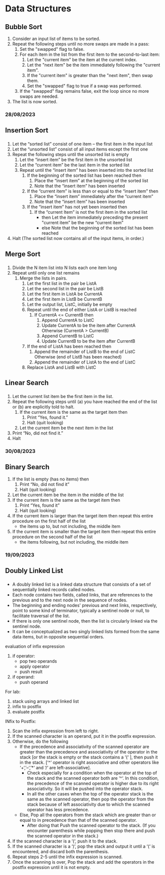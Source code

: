# Data Structures


## Bubble Sort

1. Consider an input list of items to be sorted.
2. Repeat the following steps until no more swaps are made in a pass:
    1. Set the "swapped" flag to false.
    2. For each item in the list from the first item to the second-to-last item:
        1. Let the "current item" be the item at the current index.
        2. Let the "next item" be the item immediately following the "current item".
        3. If the "current item" is greater than the "next item", then swap them.
        4.  Set the "swapped" flag to true if a swap was performed.
    3. If the "swapped" flag remains false, exit the loop since no more swaps are needed.
3. The list is now sorted.

### 28/08/2023
## Insertion Sort
###
1.  Let the “sorted list” consist of one item – the first item in the input list
2.  Let the “unsorted list” consist of all input items except the first one
3.  Repeat the following steps until the unsorted list is empty
    1.  Let the “insert item” be the first item in the unsorted list
    2.  Let the “current item” be the last item in the sorted list
    3.  Repeat until the “insert item” has been inserted into the sorted list
        1.  If the beginning of the sorted list has been reached then
            1.  Place the “insert item” at the beginning of the sorted list
            2.  Note that the “insert item” has been inserted
        2.  If the “current item” is less than or equal to the “insert item” then
            1.  Place the “insert item” immediately after the “current item”
            2.  Note that the “insert item” has been inserted
        3.  If the “insert item” has not yet been inserted then
            1.  If the “current Item” is not the first item in the sorted list
                - then   Let the item immediately preceding the present
       "current item” be the new “current item”
                - else   Note that the beginning of the sorted list has been reached
4.  Halt (The sorted list now contains all of the input items, in order.)

## Merge Sort

###
1. Divide the N item list into N lists each one item long
2. Repeat until only one list remains
    1. Merge the lists in pairs.
        1. Let the first list in the pair be ListA
        2. Let the second list in the pair be ListB
        3. Let the first item in ListA be CurrentA 
        4. Let the first item in ListB be CurrentB
        5. Let the output list, ListC, initially be empty 
        6. Repeat until the end of either ListA or ListB is reached
            1. If CurrentA <= CurrentB then
                1. Append CurrentA to ListC
                2. Update CurrentA to be the item after CurrentA          
                Otherwise (CurrentA > CurrentB)
                3. Append CurrentB to ListC
                4. Update CurrentB to be the item after CurrentB
        7. If the end of ListA has been reached then 
            1. Append the remainder of ListB to the end of ListC  
            Otherwise (end of ListB has been reached) 
            2. Append the remainder of ListA to the end of ListC
        8. Replace ListA and ListB with ListC
## Linear Search

###
1.  Let the current list item be the first item in the list.
2.  Repeat the following steps until (a) you have reached the end of the list
                                 or  (b) are explicitly told to halt.
    1.  If the current item is the same as the target item then
        1.  Print  “Yes, found it.”
        2.  Halt (quit looking)
    2.  Let the current item be the next item in the list
3.  Print  “No, did not find it.”
4.  Halt

### 30/08/2023

## Binary Search

1.  If the list is empty (has no items) then
    1.  Print “No, did not find it”
    2.  Halt (quit looking)
2.  Let the current item be the item in the middle of the list
3.  If the current item is the same as the target item then
    1.  Print “Yes, found it”
    2.  Halt (quit looking)
4.  If the current item is larger than the target item then
repeat this entire procedure on the first half of the list
    - the items up to, but not including, the middle item
5.  If the current item is smaller than the target item then 
repeat this entire procedure on the second half of the list
    - the items following, but not including, the middle item


### 19/09/2023
## Doubly Linked List
###
- A doubly linked list is a linked data structure that consists of a set of sequentially linked records called nodes. 
- Each node contains two fields, called links, that are references to the previous and to the next node in the sequence of nodes. 
- The beginning and ending nodes' previous and next links, respectively, point to some kind of terminator, typically a sentinel node or null, to facilitate traversal of the list. 
- If there is only one sentinel node, then the list is circularly linked via the sentinel node. 
- It can be conceptualized as two singly linked lists formed from the same data items, but in opposite sequential orders.


evaluation of infix expression
1. if operator:
    - pop two operands
    - apply operator
    - push result
1. if operand:
    - push operand  


For lab:
1. stack using arrays and linked list
1. infix to postfix
1. evaluate postfix

INfix to Postfix:
1. Scan the infix expression from left to right. 
1. If the scanned character is an operand, put it in the postfix expression. 
1. Otherwise, do the following
    - If the precedence and associativity of the scanned operator are greater than the precedence and associativity of the operator in the stack [or the stack is empty or the stack contains a ‘(‘ ], then push it in the stack. [‘^‘ operator is right associative and other operators like ‘+‘,’–‘,’*‘ and ‘/‘ are left-associative].
        - Check especially for a condition when the operator at the top of the stack and the scanned operator both are ‘^‘. In this condition, the precedence of the scanned operator is higher due to its right associativity. So it will be pushed into the operator stack. 
        - In all the other cases when the top of the operator stack is the same as the scanned operator, then pop the operator from the stack because of left associativity due to which the scanned operator has less precedence. 
    - Else, Pop all the operators from the stack which are greater than or equal to in precedence than that of the scanned operator.
        - After doing that Push the scanned operator to the stack. (If you encounter parenthesis while popping then stop there and push the scanned operator in the stack.) 
1. If the scanned character is a ‘(‘, push it to the stack. 
1. If the scanned character is a ‘)’, pop the stack and output it until a ‘(‘ is encountered, and discard both the parenthesis. 
1. Repeat steps 2-5 until the infix expression is scanned. 
1. Once the scanning is over, Pop the stack and add the operators in the postfix expression until it is not empty.